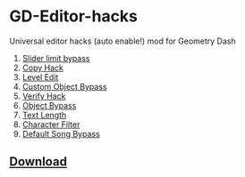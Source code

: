 # GD-Editor-hacks
Universal editor hacks (auto enable!) mod for Geometry Dash

<ol>
<li><a href="https://github.com/user95401/GD-Editor-hacks">Slider limit bypass</a></li>
<li><a href="https://github.com/user95401/GD-Editor-hacks">Copy Hack</a></li>
<li><a href="https://github.com/user95401/GD-Editor-hacks">Level Edit</a></li>
<li><a href="https://github.com/user95401/GD-Editor-hacks">Custom Object Bypass</a></li>
<li><a href="https://github.com/user95401/GD-Editor-hacks">Verify Hack</a></li>
<li><a href="https://github.com/user95401/GD-Editor-hacks">Object Bypass</a></li>
<li><a href="https://github.com/user95401/GD-Editor-hacks">Text Length</a></li>
<li><a href="https://github.com/user95401/GD-Editor-hacks">Character Filter</a></li>
<li><a href="https://github.com/user95401/GD-Editor-hacks">Default Song Bypass</a></li>
</ol>

<h2><a href="https://github.com/user95401/GD-Editor-hacks/releases/download/Download/GD.Editor.hacks.by.user666.zip">Download</a></h2>
